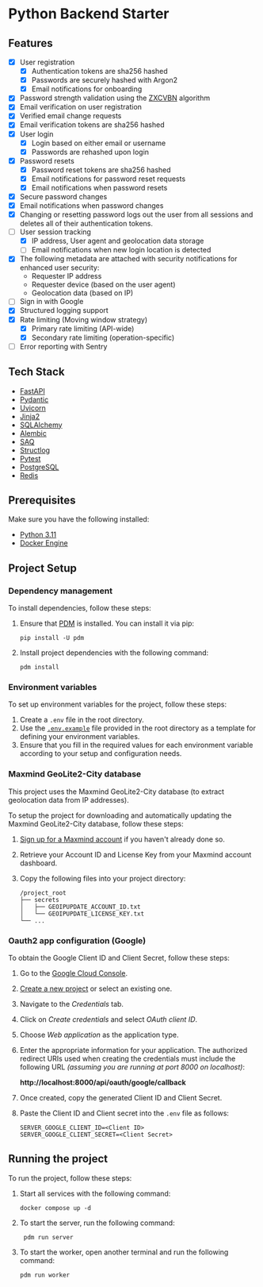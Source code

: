 # Python Backend Starter

## Features

- [x] User registration
   - [x] Authentication tokens are sha256 hashed
   - [x] Passwords are securely hashed with Argon2
   - [x] Email notifications for onboarding
- [x] Password strength validation using the [ZXCVBN](https://github.com/dropbox/zxcvbn) algorithm
- [x] Email verification on user registration
- [x] Verified email change requests
- [x] Email verification tokens are sha256 hashed
- [x] User login
   - [x] Login based on either email or username
   - [x] Passwords are rehashed upon login
- [x] Password resets
   - [x] Password reset tokens are sha256 hashed
   - [x] Email notifications for password reset requests
   - [x] Email notifications when password resets
- [x] Secure password changes
- [x] Email notifications when password changes
- [x] Changing or resetting password logs out the user from all sessions and deletes all of their authentication tokens.
- [ ] User session tracking
   - [x] IP address, User agent and geolocation data storage
   - [ ] Email notifications when new login location is detected
- [x] The following metadata are attached with security notifications for enhanced user security:
   - Requester IP address
   - Requester device (based on the user agent)
   - Geolocation data (based on IP)
- [ ] Sign in with Google
- [x] Structured logging support
- [x] Rate limiting (Moving window strategy)
   - [x] Primary rate limiting (API-wide)
   - [x] Secondary rate limiting (operation-specific)
- [ ] Error reporting with Sentry

## Tech Stack

- [FastAPI](https://fastapi.tiangolo.com/)
- [Pydantic](https://docs.pydantic.dev/latest/)
- [Uvicorn](https://www.uvicorn.org/)
- [Jinja2](https://jinja.palletsprojects.com/en/latest/)
- [SQLAlchemy](https://www.sqlalchemy.org/)
- [Alembic](https://alembic.sqlalchemy.org/en/latest/)
- [SAQ](https://saq-py.readthedocs.io/en/latest/)
- [Structlog](https://www.structlog.org/en/stable/)
- [Pytest](https://docs.pytest.org/en/latest/)
- [PostgreSQL](https://www.postgresql.org/)
- [Redis](https://redis.io/)

## Prerequisites

Make sure you have the following installed:

- [Python 3.11](https://www.python.org/downloads/)
- [Docker Engine](https://docs.docker.com/engine/install/)

## Project Setup

### Dependency management

To install dependencies, follow these steps:

1. Ensure that [PDM](https://pdm-project.org/latest/) is installed. You can install it via pip:

    ```
    pip install -U pdm
    ```
2. Install project dependencies with the following command:

   ```
   pdm install
   ```

### Environment variables

To set up environment variables for the project, follow these steps:

1. Create a `.env` file in the root directory.
2. Use the [`.env.example`](./.env.example) file provided in the root directory as a template for defining your environment variables.
3. Ensure that you fill in the required values for each environment variable according to your setup and configuration needs.

### Maxmind GeoLite2-City database

This project uses the Maxmind GeoLite2-City database (to extract geolocation data from IP addresses).

To setup the project for downloading and automatically updating the Maxmind GeoLite2-City database, follow these steps:

1. [Sign up for a Maxmind account](https://www.maxmind.com/en/geolite2/signup) if you haven't already done so.
2. Retrieve your Account ID and License Key from your Maxmind account dashboard.
3. Copy the following files into your project directory:

    ```
    /project_root
    ├── secrets
    │   ├── GEOIPUPDATE_ACCOUNT_ID.txt
    │   └── GEOIPUPDATE_LICENSE_KEY.txt
    └── ...
    ```

### Oauth2 app configuration (Google)

To obtain the Google Client ID and Client Secret, follow these steps:

1. Go to the [Google Cloud Console](https://console.cloud.google.com/).
2. [Create a new project](https://console.cloud.google.com/projectcreate) or select an existing one.
3. Navigate to the *Credentials* tab.
4. Click on *Create credentials* and select *OAuth client ID*.
5. Choose *Web application* as the application type.
6. Enter the appropriate information for your application.
   The authorized redirect URIs used when creating the credentials must include the following URL *(assuming you are running at port 8000 on localhost)*:

   **http://localhost:8000/api/oauth/google/callback**

7. Once created, copy the generated Client ID and Client Secret.
8. Paste the Client ID and Client secret into the `.env` file as follows:

    ```
    SERVER_GOOGLE_CLIENT_ID=<Client ID>
    SERVER_GOOGLE_CLIENT_SECRET=<Client Secret>
    ```

## Running the project

To run the project, follow these steps:

1. Start all services with the following command:

   ```
   docker compose up -d
   ```
2. To start the server, run the following command:

   ```
    pdm run server
   ```
3. To start the worker, open another terminal and run the following command:

   ```
   pdm run worker
   ```
